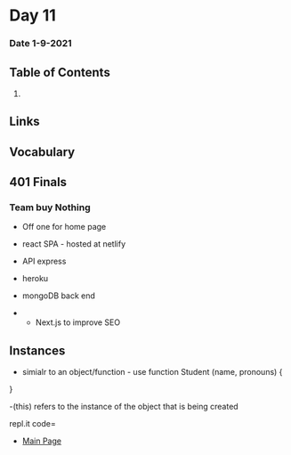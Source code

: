 # Day 11
### Date 1-9-2021
  
## Table of Contents
1. []()

## Links

## Vocabulary


## 401 Finals
### Team buy Nothing
- Off one for home page
- react SPA - hosted at netlify
- API express
- heroku
- mongoDB back end

- - Next.js to improve SEO


## Instances
- simialr to an object/function - use function Student (name, pronouns) {
  <!-- // recogize there is a capital at the front of the instance name -->
}

-(this) refers to the instance of the object that is being created

repl.it code=
<!-- 'use strict';


let firstStudent = {
  name: 'Morgan',
  pronouns: 'he/him',
  isStudent: true,
  courseNumber: 201,
}

let AnotherStudent = {
  name: 'Aloyoiusous',
  pronouns: 'them/they',
  isStudent: true,
  courseNumber: 201,
}

let yetAnotherStudent = {
  name: 'Qadreee',
  pronouns: 'he/him',
  isStudent: true,
  courseNumber: 201,
}

function Student (name, pronouns, courseNumber = 201) {
  this.name = name;
  this.pronouns = pronouns;
  this.isStudent = true;
  this.courseNumber = courseNumber;
  this.offerIntroduction = function () {
   console.log(`Hello, my name is ${this.name}`);
  }
}

let oneMoreStudent = new Student('Jeff', 'He/Him', 301);
let yetMoreStudent = new Student('Kassie', 'She/Her');
console.log(oneMoreStudent);
console.log(yetMoreStudent);

oneMoreStudent.starRating = '5 star';
console.log(oneMoreStudent);
console.log(yetMoreStudent);

oneMoreStudent.offerIntroduction(); -->


- [Main Page](https://jinman36.github.io/reading-notes/)